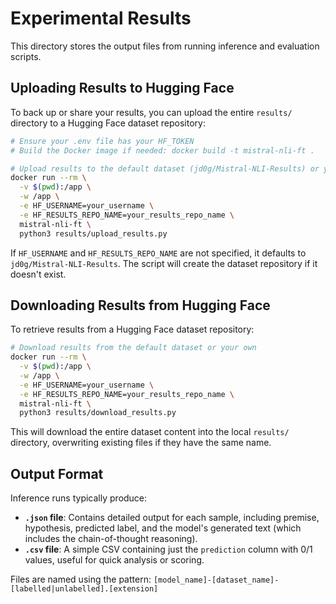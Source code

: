 # Experimental Results

This directory stores the output files from running inference and evaluation scripts.

## Uploading Results to Hugging Face

To back up or share your results, you can upload the entire `results/` directory to a Hugging Face dataset repository:

```bash
# Ensure your .env file has your HF_TOKEN
# Build the Docker image if needed: docker build -t mistral-nli-ft .

# Upload results to the default dataset (jd0g/Mistral-NLI-Results) or your own
docker run --rm \
  -v $(pwd):/app \
  -w /app \
  -e HF_USERNAME=your_username \
  -e HF_RESULTS_REPO_NAME=your_results_repo_name \
  mistral-nli-ft \
  python3 results/upload_results.py
```

If `HF_USERNAME` and `HF_RESULTS_REPO_NAME` are not specified, it defaults to `jd0g/Mistral-NLI-Results`. The script will create the dataset repository if it doesn't exist.

## Downloading Results from Hugging Face

To retrieve results from a Hugging Face dataset repository:

```bash
# Download results from the default dataset or your own
docker run --rm \
  -v $(pwd):/app \
  -w /app \
  -e HF_USERNAME=your_username \
  -e HF_RESULTS_REPO_NAME=your_results_repo_name \
  mistral-nli-ft \
  python3 results/download_results.py
```

This will download the entire dataset content into the local `results/` directory, overwriting existing files if they have the same name.

## Output Format

Inference runs typically produce:

*   **`.json` file**: Contains detailed output for each sample, including premise, hypothesis, predicted label, and the model's generated text (which includes the chain-of-thought reasoning).
*   **`.csv` file**: A simple CSV containing just the `prediction` column with 0/1 values, useful for quick analysis or scoring.

Files are named using the pattern: `[model_name]-[dataset_name]-[labelled|unlabelled].[extension]` 
